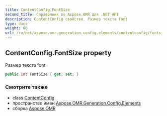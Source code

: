 ```yaml
---
title: ContentConfig.FontSize
second_title: Справочник по Aspose.OMR для .NET API
description: ContentConfig свойство. Размер текста font
type: docs
weight: 60
url: /ru/net/aspose.omr.generation.config.elements/contentconfig/fontsize/
---
```

## ContentConfig.FontSize property

Размер текста font

```csharp
public int FontSize { get; set; }
```

### Смотрите также

* class [ContentConfig](../)
* пространство имен [Aspose.OMR.Generation.Config.Elements](../../contentconfig/)
* сборка [Aspose.OMR](../../../)


